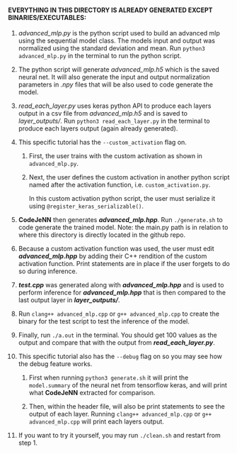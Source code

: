 #### EVERYTHING IN THIS DIRECTORY IS ALREADY GENERATED EXCEPT BINARIES/EXECUTABLES:

1. *advanced_mlp.py* is the python script used to build an advanced mlp using the sequential model class. The models input and output was normalized using the standard deviation and mean. Run `python3 advanced_mlp.py` in the terminal to run the python script.

1. The python script will generate *advanced_mlp.h5* which is the saved neural net. It will also generate the input and output normalization parameters in *.npy* files that will be also used to code generate the model.

1. *read_each_layer.py* uses keras python API to produce each layers output in a csv file from *advanced_mlp.h5* and is saved to *layer_outputs/*. Run `python3 read_each_layer.py` in the terminal to produce each layers output (again already generated).

1. This specific tutorial has the `--custom_activation` flag on.

    1. First, the user trains with the custom activation as shown in `advanced_mlp.py`.

    1. Next, the user defines the custom activation in another python script named after the activation function, i.e. `custom_activation.py`. 
    
        In this custom activation python script, the user must serialize it using `@register_keras_serializable()`.

1. **CodeJeNN** then generates ***advanced_mlp.hpp***. Run `./generate.sh` to code generate the trained model. Note: the main.py path is in relation to where this directory is directly located in the github repo.

1. Because a custom activation function was used, the user must edit ***advanced_mlp.hpp*** by adding their C++ rendition of the custom activation function. Print statements are in place if the user forgets to do so during inference.

1. ***test.cpp*** was generated along with ***advanced_mlp.hpp*** and is used to perform inference for ***advanced_mlp.hpp*** that is then compared to the last output layer in ***layer_outputs/***.

1. Run `clang++ advanced_mlp.cpp` or `g++ advanced_mlp.cpp` to create the binary for the test script to test the inference of the model. 

1. Finally, run `./a.out` in the terminal. You should get 100 values as the output and compare that with the output from ***read_each_layer.py***.

1. This specific tutorial also has the `--debug` flag on so you may see how the debug feature works. 

    1. First when running `python3 generate.sh` it will print the `model.summary` of the neural net from tensorflow keras, and will print what **CodeJeNN** extracted for comparison. 

    1. Then, within the header file, will also be print statements to see the output of each layer. Running `clang++ advanced_mlp.cpp` or `g++ advanced_mlp.cpp` will print each layers output.

1. If you want to try it yourself, you may run `./clean.sh` and restart from step 1.